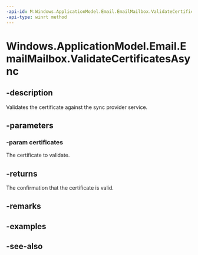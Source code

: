 ----api-id: M:Windows.ApplicationModel.Email.EmailMailbox.ValidateCertificatesAsync(Windows.Foundation.Collections.IIterable{Windows.Security.Cryptography.Certificates.Certificate})
-api-type: winrt method
---<!-- Method syntaxpublic Windows.Foundation.IAsyncOperation<Windows.Foundation.Collections.IVectorView<Windows.ApplicationModel.Email.EmailCertificateValidationStatus>> ValidateCertificatesAsync(Windows.Foundation.Collections.IIterable<Windows.Security.Cryptography.Certificates.Certificate> certificates)--># Windows.ApplicationModel.Email.EmailMailbox.ValidateCertificatesAsync## -descriptionValidates the certificate against the sync provider service.## -parameters### -param certificatesThe certificate to validate.## -returnsThe confirmation that the certificate is valid.## -remarks## -examples## -see-also